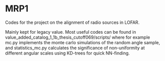 # MRP1
Codes for the project on the alignment of radio sources in LOFAR.



Mainly kept for legacy value. Most useful codes can be found in value_added_catalog_1_1b_thesis_cutoff069/scripts/
where for example mc.py implements the monte carlo simulations of the random angle sample, and statistics_mc.py calculates the significance of non-uniformity at different angular scales using KD-trees for quick NN-finding. 
